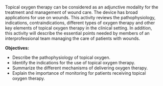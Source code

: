 Topical oxygen therapy can be considered as an adjunctive modality for the treatment and management of wound care. The device has broad applications for use on wounds. This activity reviews the pathophysiology, indications, contraindications, different types of oxygen therapy and other key elements of topical oxygen therapy in the clinical setting. In addition, this activity will describe the essential points needed by members of an interprofessional team managing the care of patients with wounds.

**Objectives:**
- Describe the pathophysiology of topical oxygen.
- Identify the indications for the use of topical oxygen therapy.
- Summarize the different mechanisms of delivering oxygen therapy.
- Explain the importance of monitoring for patients receiving topical oxygen therapy.